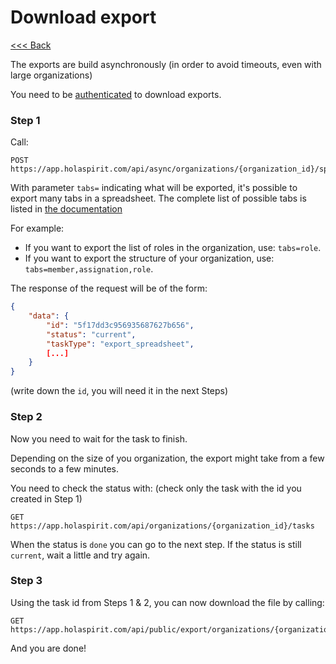 Download export
===============

[<<< Back](README.md)

The exports are build asynchronously (in order to avoid timeouts, even with large organizations)

You need to be [authenticated](api.md) to download exports.

### Step 1

Call:

```
POST https://app.holaspirit.com/api/async/organizations/{organization_id}/spreadsheet
```

With parameter `tabs=` indicating what will be exported, it's possible to export many tabs in a spreadsheet. The complete list of possible tabs is listed in [the documentation](https://app.holaspirit.com/api/doc/async#post--api-async-organizations-{organization_id}-spreadsheet)

For example: 

* If you want to export the list of roles in the organization, use: `tabs=role`.
* If you want to export the structure of your organization, use: `tabs=member,assignation,role`.

The response of the request will be of the form:

```json
{
    "data": {
        "id": "5f17dd3c956935687627b656",
        "status": "current",
        "taskType": "export_spreadsheet",        
        [...]
    }
}
```
(write down the `id`, you will need it in the next Steps)

### Step 2

Now you need to wait for the task to finish.

Depending on the size of you organization, the export might take from a few seconds to a few minutes.

You need to check the status with: (check only the task with the id you created in Step 1)

```
GET https://app.holaspirit.com/api/organizations/{organization_id}/tasks
```

When the status is `done` you can go to the next step. If the status is still `current`, wait a little and try again.

### Step 3

Using the task id from Steps 1 & 2, you can now download the file by calling:

```
GET https://app.holaspirit.com/api/public/export/organizations/{organization_id}/tasks/{task_id}/download
```

And you are done!
